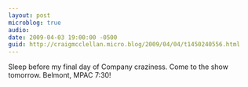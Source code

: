 ```yaml
---
layout: post
microblog: true
audio: 
date: 2009-04-03 19:00:00 -0500
guid: http://craigmcclellan.micro.blog/2009/04/04/t1450240556.html
---
```

Sleep before my final day of Company craziness.  Come to the show tomorrow.  Belmont, MPAC 7:30!
